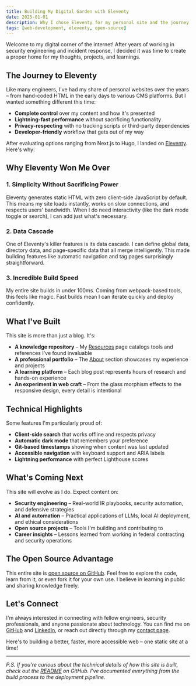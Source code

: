 ```yaml
---
title: Building My Digital Garden with Eleventy
date: 2025-01-01
description: Why I chose Eleventy for my personal site and the journey of building a fast, accessible, and privacy-respecting digital home
tags: [web-development, eleventy, open-source]
---
```


Welcome to my digital corner of the internet! After years of working in security engineering and incident response, I decided it was time to create a proper home for my thoughts, projects, and learnings.

## The Journey to Eleventy

Like many engineers, I've had my share of personal websites over the years – from hand-coded HTML in the early days to various CMS platforms. But I wanted something different this time:

- **Complete control** over my content and how it's presented
- **Lightning-fast performance** without sacrificing functionality
- **Privacy-respecting** with no tracking scripts or third-party dependencies
- **Developer-friendly** workflow that gets out of my way

After evaluating options ranging from Next.js to Hugo, I landed on [Eleventy](https://www.11ty.dev/). Here's why:

## Why Eleventy Won Me Over

### 1. Simplicity Without Sacrificing Power
Eleventy generates static HTML with zero client-side JavaScript by default. This means my site loads instantly, works on slow connections, and respects users' bandwidth. When I do need interactivity (like the dark mode toggle or search), I can add just what's necessary.

### 2. Data Cascade
One of Eleventy's killer features is its data cascade. I can define global data, directory data, and page-specific data that all merge intelligently. This made building features like automatic navigation and tag pages surprisingly straightforward.

### 3. Incredible Build Speed
My entire site builds in under 100ms. Coming from webpack-based tools, this feels like magic. Fast builds mean I can iterate quickly and deploy confidently.

## What I've Built

This site is more than just a blog. It's:

- **A knowledge repository** – My [Resources](/resources/) page catalogs tools and references I've found invaluable
- **A professional portfolio** – The [About](/about/) section showcases my experience and projects
- **A learning platform** – Each blog post represents hours of research and hands-on experience
- **An experiment in web craft** – From the glass morphism effects to the responsive design, every detail is intentional

## Technical Highlights

Some features I'm particularly proud of:

- **Client-side search** that works offline and respects privacy
- **Automatic dark mode** that remembers your preference
- **Git-based timestamps** showing when content was last updated
- **Accessible navigation** with keyboard support and ARIA labels
- **Lightning performance** with perfect Lighthouse scores

## What's Coming Next

This site will evolve as I do. Expect content on:

- **Security engineering** – Real-world IR playbooks, security automation, and defensive strategies
- **AI and automation** – Practical applications of LLMs, local AI deployment, and ethical considerations
- **Open source projects** – Tools I'm building and contributing to
- **Career insights** – Lessons learned from working in federal contracting and security operations

## The Open Source Advantage

This entire site is [open source on GitHub](https://github.com/williamzujkowski/williamzujkowski.github.io). Feel free to explore the code, learn from it, or even fork it for your own use. I believe in learning in public and sharing knowledge freely.

## Let's Connect

I'm always interested in connecting with fellow engineers, security professionals, and anyone passionate about technology. You can find me on [GitHub](https://github.com/williamzujkowski) and [LinkedIn](https://www.linkedin.com/in/williamzujkowski/), or reach out directly through my [contact page](/about/#contact).

Here's to building a better, faster, more accessible web – one static site at a time!

---

*P.S. If you're curious about the technical details of how this site is built, check out the [README](https://github.com/williamzujkowski/williamzujkowski.github.io) on GitHub. I've documented everything from the build process to the deployment pipeline.*